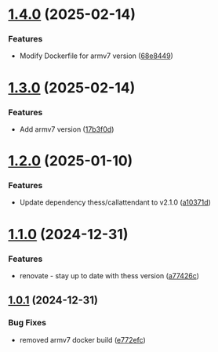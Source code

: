 # [1.4.0](https://github.com/telnetdoogie/callattendant-docker/compare/v1.3.0...v1.4.0) (2025-02-14)


### Features

* Modify Dockerfile for armv7 version ([68e8449](https://github.com/telnetdoogie/callattendant-docker/commit/68e84495584deeb8dfb1499a571a135c60cce7c3))



# [1.3.0](https://github.com/telnetdoogie/callattendant-docker/compare/v1.2.0...v1.3.0) (2025-02-14)


### Features

* Add armv7 version ([17b3f0d](https://github.com/telnetdoogie/callattendant-docker/commit/17b3f0d1efafa30b0a79a62eb7ac0d286f1b52eb))



# [1.2.0](https://github.com/telnetdoogie/callattendant-docker/compare/v1.1.0...v1.2.0) (2025-01-10)


### Features

* Update dependency thess/callattendant to v2.1.0 ([a10371d](https://github.com/telnetdoogie/callattendant-docker/commit/a10371d4d6dbe6052daa7bd4cfcbaf13db54017c))



# [1.1.0](https://github.com/telnetdoogie/callattendant-docker/compare/v1.0.1...v1.1.0) (2024-12-31)


### Features

* renovate - stay up to date with thess version ([a77426c](https://github.com/telnetdoogie/callattendant-docker/commit/a77426c68c4b2b953d09b3d1a1ef8f382b1bede0))



## [1.0.1](https://github.com/telnetdoogie/callattendant-docker/compare/v0.1.0...v1.0.1) (2024-12-31)


### Bug Fixes

* removed armv7 docker build ([e772efc](https://github.com/telnetdoogie/callattendant-docker/commit/e772efc28a80df1e138b091b6a64013ce785774b))



